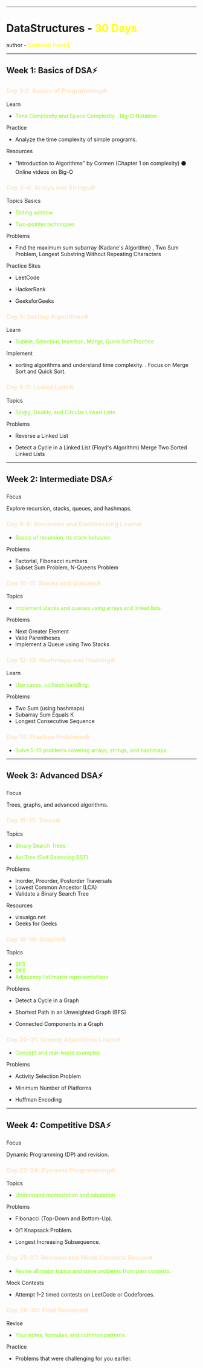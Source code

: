 <style>
r { color: Bisque }
o { color: LawnGreen }
g { color: Green }
y { color: Yellow }
</style>
*** 
# DataStructures - <y>30 Days
 author - <y>Santhosh Pandi🦊

***
 ## Week 1: Basics of DSA⚡

### <r> Day 1-2: Basics of Programming🔥

Learn

- <o> Time Complexity and Space Complexity . Big-O Notation

Practice

- Analyze the time complexity of simple programs. 

Resources

- "Introduction to Algorithms" by Cormen (Chapter 1 on complexity) ⚫ Online videos on Big-O

### <r> Day 3-4: Arrays and Strings🔥

Topics Basics

- <o>Sliding window

- <o>Two-pointer techniques

Problems

- Find the maximum sum subarray (Kadane's Algorithm) , Two Sum Problem, Longest Substring Without Repeating Characters 

Practice Sites

- LeetCode

- HackerRank

- GeeksforGeeks

### <r> Day 5: Sorting Algorithms🔥

Learn

- <o> Bubble, Selection, Insertion, Merge, Quick Sort Practice

Implement 
- sorting algorithms and understand time complexity. . Focus on Merge Sort and Quick Sort.

### <r> Day 6-7: Linked Lists🔥

Topics

- <o>Singly, Doubly, and Circular Linked Lists 

Problems
- Reverse a Linked List

- Detect a Cycle in a Linked List (Floyd's Algorithm) Merge Two Sorted Linked Lists

***
## Week 2: Intermediate DSA⚡

Focus

Explore recursion, stacks, queues, and hashmaps.

### <r> Day 8-9: Recursion and Backtracking Learn🔥

- <o>Basics of recursion, its stack behavior. 

Problems

- Factorial, Fibonacci numbers
- Subset Sum Problem, N-Queens Problem


### <r> Day 10-11: Stacks and Queues🔥

Topics

- <o>Implement stacks and queues using arrays and linked lists. 

Problems
- Next Greater Element
- Valid Parentheses
- Implement a Queue using Two Stacks

### <r> Day 12-13: Hashmaps and Hashing🔥

Learn
- <o>Use cases, collision handling.

Problems

- Two Sum (using hashmaps)
- Subarray Sum Equals K
- Longest Consecutive Sequence

### <r> Day 14: Practice Problems🔥

- <o>Solve 5-10 problems covering arrays, strings, and hashmaps.

***
## Week 3: Advanced DSA⚡

Focus

Trees, graphs, and advanced algorithms.

### <r> Day 15-17: Trees🔥

Topics

- <o> Binary Search Trees

- <o> Avl Tree (Self Balancing BST)

Problems

- Inorder, Preorder, Postorder Traversals
- Lowest Common Ancestor (LCA)
- Validate a Binary Search Tree

Resources

- visualgo.net
- Geeks for Geeks

### <r> Day 18-19: Graphs🔥

Topics

- <o> BFS
- <o> DFS
- <o>Adjacency list/matrix representations

Problems

- Detect a Cycle in a Graph

- Shortest Path in an Unweighted Graph (BFS)

- Connected Components in a Graph

### <r> Day 20-21: Greedy Algorithms Learn🔥

- <o>Concept and real-world examples

Problems

- Activity Selection Problem

- Minimum Number of Platforms 
- Huffman Encoding

***
## Week 4: Competitive DSA⚡

Focus

Dynamic Programming (DP) and revision.

### <r> Day 22-24: Dynamic Programming🔥

Topics

- <o>Understand memoization and tabulation.

 Problems

- Fibonacci (Top-Down and Bottom-Up).

- 0/1 Knapsack Problem.

- Longest Increasing Subsequence.

### <r> Day 25-27: Revision and Mock Contests Revise🔥

- <o>Revise all major topics and solve problems from past contests.

 Mock Contests
- Attempt 1-2 timed contests on LeetCode or Codeforces.


### <r> Day 28-30: Final Revision🔥

Revise

- <o>Your notes, formulas, and common patterns. 

Practice
- Problems that were challenging for you earlier.